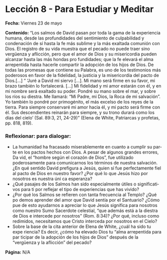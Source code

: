 # Lección 8 - Para Estudiar y Meditar

**Fecha:** Viernes 23 de mayo

**Contenido:**
“Los salmos de David pasan por toda la gama de la experiencia humana, desde
las profundidades del sentimiento de culpabilidad y condenación de sí hasta
la fe más sublime y la más exaltada comunión con Dios. El registro de su vida
muestra que el pecado no puede traer sino vergüenza y aflicción, pero que el
amor de Dios y su misericordia pueden alcanzar hasta las más hondas pro­
fundidades; que la fe elevará el alma arrepentida hasta hacerle compartir la
adopción de los hijos de Dios. De todas las promesas que contiene su Palabra,
es uno de los testimonios más poderosos en favor de la fidelidad, la justicia y
la misericordia del pacto de Dios.[...]
“ ‘Juré a David mi siervo [...]. Mi mano será firme en su favor, mi brazo también
lo fortalecerá. [...] Mi fidelidad y mi amor estarán con él, y en mi nombre será
exaltado su poder. Pondré su mano sobre el mar, y sobre los ríos su diestra. Me
llamará: “Mi Padre, mi Dios, la Roca de mi salvación”. Yo también lo pondré por
primogénito, el más excelso de los reyes de la tierra. Para siempre conservaré
mi amor hacia él, y mi pacto será firme con él. Sus descendientes reinarán para
siempre, y su trono durará como los días del cielo’ (Sal. 89:3, 21, 24-29)” (Elena
de White, Patriarcas y profetas, pp. 818, 819).

### Reflexionar: para dialogar:

- La humanidad ha fracasado miserablemente en cuanto a cumplir su par­
  te en los pactos hechos con Dios. A pesar de algunos grandes errores, Da­
  vid, el “hombre según el corazón de Dios”, fue utilizado poderosamente
  para comunicarnos los términos de nuestra salvación. ¿En qué sentido
  David prefigura a Jesús, quien sí fue perfectamente fiel al pacto de Dios
  en nuestro favor? ¿Por qué lo que Jesús hizo por nosotros es nuestra úni­
  ca esperanza?
- ¿Qué pasajes de los Salmos han sido especialmente útiles o significati­
  vos para ti por reflejar el tipo de experiencias que has vivido?
- ¿Por qué los Salmos se refieren con tanta frecuencia al Templo? ¿Qué po­
  demos aprender del amor que David sentía por el Santuario? ¿Cómo pue­
  de esto ayudarnos a apreciar lo que Jesús significa para nosotros como
  nuestro Sumo Sacerdote celestial, “que además está a la diestra de Dios e
  intercede por nosotros” (Rom. 8:34)? ¿Por qué, incluso como redimidos,
  necesitamos que Cristo interceda por nosotros en el Cielo?
- Sobre la base de la cita anterior de Elena de White, ¿cuál ha sido tu expe­
  riencia? Es decir, ¿cómo ha elevado Dios tu “alma arrepentida para par­
  ticipar de la adopción de los hijos de Dios” después de la “vergüenza y la
  aflicción” del pecado?

**Página:** N/A
